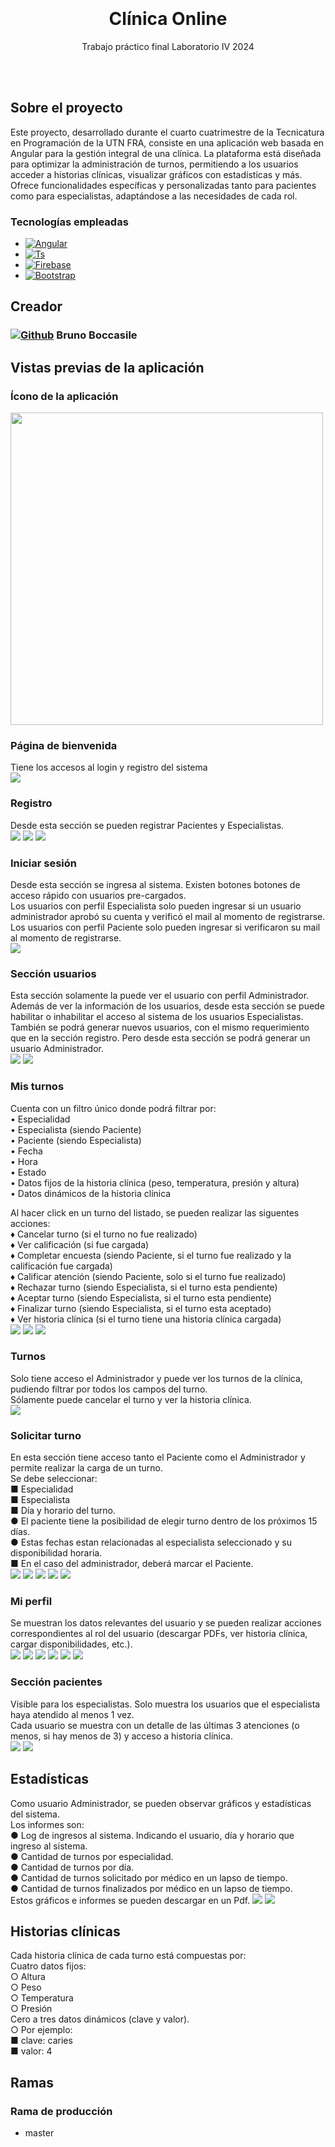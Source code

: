 
<!-- <a name="readme-top"></a> -->

<br />
<div align="center">
  <a>
  </a>
  <br />  <br />  <br />
  <h1 align="center">Clínica Online</h1>

  <p align="center">
    Trabajo práctico final Laboratorio IV 2024
  </p>
</div>


<br />
<br />


<!-- ABOUT THE PROJECT -->
## Sobre el proyecto

Este proyecto, desarrollado durante el cuarto cuatrimestre de la Tecnicatura en Programación de la UTN FRA, consiste en una aplicación web basada en Angular para la gestión integral de una clínica. La plataforma está diseñada para optimizar la administración de turnos, permitiendo a los usuarios acceder a historias clínicas, visualizar gráficos con estadísticas y más. Ofrece funcionalidades específicas y personalizadas tanto para pacientes como para especialistas, adaptándose a las necesidades de cada rol.

### Tecnologías empleadas

* [![Angular][angular_img]][angular_url]
* [![Ts][ts_img]][ts_url]
* [![Firebase][firebase_img]][firebase_url]
* [![Bootstrap][bootstrap_img]][bootstrap_link]




## Creador

### [![Github][github_img]][github_link_bruno] Bruno Boccasile


## Vistas previas de la aplicación

### Ícono de la aplicación
<img src="https://github.com/BrunoBoccasile/LaboIV-TPClinicaOnline/blob/master/src/assets/logo.png" width="500" height="500">

### Página de bienvenida
Tiene los accesos al login y registro del sistema
<br>
![](https://github.com/BrunoBoccasile/LaboIV-TPClinicaOnline/blob/master/src/assets/pantallas/bienvenida.png)

### Registro
Desde esta sección se pueden registrar Pacientes y Especialistas.
<br>
![](https://github.com/BrunoBoccasile/LaboIV-TPClinicaOnline/blob/master/src/assets/pantallas/registro.png)
![](https://github.com/BrunoBoccasile/LaboIV-TPClinicaOnline/blob/master/src/assets/pantallas/registro-paciente.png)
![](https://github.com/BrunoBoccasile/LaboIV-TPClinicaOnline/blob/master/src/assets/pantallas/registro-especialista.png)

### Iniciar sesión
Desde esta sección se ingresa al sistema. Existen botones botones de acceso rápido con usuarios pre-cargados.
<br>
Los usuarios con perfil Especialista solo pueden ingresar si un usuario administrador aprobó su cuenta y verificó el mail al momento de registrarse.
<br>
Los usuarios con perfil Paciente solo pueden ingresar si verificaron su mail al momento de registrarse.
<br>
![](https://github.com/BrunoBoccasile/LaboIV-TPClinicaOnline/blob/master/src/assets/pantallas/iniciar-sesion.png)

### Sección usuarios
Esta sección solamente la puede ver el usuario con perfil Administrador.
<br>
Además de ver la información de los usuarios, desde esta sección se puede habilitar o inhabilitar el acceso al sistema de los usuarios Especialistas. 
<br>
También se podrá generar nuevos usuarios, con el mismo requerimiento que en la sección registro. Pero desde esta sección se podrá generar un usuario Administrador.
<br>
![](https://github.com/BrunoBoccasile/LaboIV-TPClinicaOnline/blob/master/src/assets/pantallas/seccion-usuarios.png)
![](https://github.com/BrunoBoccasile/LaboIV-TPClinicaOnline/blob/master/src/assets/pantallas/seccion-usuarios-2.png)

### Mis turnos
Cuenta con un filtro único donde podrá filtrar por:
<br>
• Especialidad
<br>
• Especialista (siendo Paciente)
<br>
• Paciente (siendo Especialista)
<br>
• Fecha
<br>
• Hora
<br>
• Estado
<br>
• Datos fijos de la historia clínica (peso, temperatura, presión y altura)
<br>
• Datos dinámicos de la historia clínica
<br>

Al hacer click en un turno del listado, se pueden realizar las siguentes acciones:
<br>
♦ Cancelar turno (si el turno no fue realizado)
<br>
♦ Ver calificación (si fue cargada)
<br>
♦ Completar encuesta (siendo Paciente, si el turno fue realizado y la calificación fue cargada)
<br>
♦ Calificar atención (siendo Paciente, solo si el turno fue realizado)
<br>
♦ Rechazar turno (siendo Especialista, si el turno esta pendiente)
<br>
♦ Aceptar turno (siendo Especialista, si el turno esta pendiente)
<br>
♦ Finalizar turno (siendo Especialista, si el turno esta aceptado)
<br>
♦ Ver historia clínica (si el turno tiene una historia clínica cargada)
<br>
![](https://github.com/BrunoBoccasile/LaboIV-TPClinicaOnline/blob/master/src/assets/pantallas/mis-turnos-especialista.png)
![](https://github.com/BrunoBoccasile/LaboIV-TPClinicaOnline/blob/master/src/assets/pantallas/mis-turnos-paciente.png)
![](https://github.com/BrunoBoccasile/LaboIV-TPClinicaOnline/blob/master/src/assets/pantallas/mis-turnos-paciente-acciones.png)

### Turnos
Solo tiene acceso el Administrador y puede ver los turnos de la clínica, pudiendo filtrar por todos los campos del turno.
<br>
Sólamente puede cancelar el turno y ver la historia clínica.
<br>
![](https://github.com/BrunoBoccasile/LaboIV-TPClinicaOnline/blob/master/src/assets/pantallas/mis-turnos-admin.png)

### Solicitar turno
En esta sección tiene acceso tanto el Paciente como el Administrador y permite realizar la carga de un turno.
<br>
Se debe seleccionar:
<br>
■ Especialidad
<br>
■ Especialista
<br>
■ Día y horario del turno.
<br>
● El paciente tiene la posibilidad de elegir turno dentro de los
próximos 15 días.
<br>
● Estas fechas estan relacionadas al especialista
seleccionado y su disponibilidad horaria.
<br>
■ En el caso del administrador, deberá marcar el Paciente.
<br>
![](https://github.com/BrunoBoccasile/LaboIV-TPClinicaOnline/blob/master/src/assets/pantallas/solicitar-turno-admin.png)
![](https://github.com/BrunoBoccasile/LaboIV-TPClinicaOnline/blob/master/src/assets/pantallas/solicitar-turno-1.png)
![](https://github.com/BrunoBoccasile/LaboIV-TPClinicaOnline/blob/master/src/assets/pantallas/solicitar-turno-2.png)
![](https://github.com/BrunoBoccasile/LaboIV-TPClinicaOnline/blob/master/src/assets/pantallas/solicitar-turno-3.png)
![](https://github.com/BrunoBoccasile/LaboIV-TPClinicaOnline/blob/master/src/assets/pantallas/solicitar-turno-4.png)

### Mi perfil
Se muestran los datos relevantes del usuario y se pueden realizar acciones correspondientes al rol del usuario (descargar PDFs, ver historia clínica, cargar disponibilidades, etc.).
<br>
![](https://github.com/BrunoBoccasile/LaboIV-TPClinicaOnline/blob/master/src/assets/pantallas/mi-perfil-paciente.png)
![](https://github.com/BrunoBoccasile/LaboIV-TPClinicaOnline/blob/master/src/assets/pantallas/mi-perfil-especialista.png)
![](https://github.com/BrunoBoccasile/LaboIV-TPClinicaOnline/blob/master/src/assets/pantallas/mi-perfil-admin.png)
![](https://github.com/BrunoBoccasile/LaboIV-TPClinicaOnline/blob/master/src/assets/pantallas/mi-perfil-paciente-historia-clinica.png)
![](https://github.com/BrunoBoccasile/LaboIV-TPClinicaOnline/blob/master/src/assets/pantallas/mi-perfil-especialista-agregar-especialidad.png)
![](https://github.com/BrunoBoccasile/LaboIV-TPClinicaOnline/blob/master/src/assets/pantallas/mi-perfil-especialista-cargar-disponibilidad.png)


### Sección pacientes
Visible para los especialistas. Solo muestra los usuarios que el especialista haya atendido al menos 1 vez. 
<br>
Cada usuario se muestra con un detalle de las últimas 3 atenciones (o menos, si hay menos de 3) y acceso a historia clínica.
<br>
![](https://github.com/BrunoBoccasile/LaboIV-TPClinicaOnline/blob/master/src/assets/pantallas/seccion-pacientes.png)
![](https://github.com/BrunoBoccasile/LaboIV-TPClinicaOnline/blob/master/src/assets/pantallas/seccion-pacientes-historia-clinica.png)

## Estadísticas
Como usuario Administrador, se pueden observar gráficos y estadísticas del sistema.
<br>
Los informes son:
<br>
● Log de ingresos al sistema. Indicando el usuario, día y horario que ingreso al sistema.
<br>
● Cantidad de turnos por especialidad.
<br>
● Cantidad de turnos por día.
<br>
● Cantidad de turnos solicitado por médico en un lapso de tiempo.
<br>
● Cantidad de turnos finalizados por médico en un lapso de tiempo.
<br>
Estos gráficos e informes se pueden descargar en un Pdf.
![](https://github.com/BrunoBoccasile/LaboIV-TPClinicaOnline/blob/master/src/assets/pantallas/estadisticas.png)
![](https://github.com/BrunoBoccasile/LaboIV-TPClinicaOnline/blob/master/src/assets/pantallas/estadisticas-2.png)


## Historias clínicas
Cada historia clínica de cada turno está compuestas por:
<br>
Cuatro datos fijos:
<br>
○ Altura
<br>
○ Peso
<br>
○ Temperatura
<br>
○ Presión
<br>
Cero a tres datos dinámicos (clave y valor).
<br>
○ Por ejemplo:
<br>
■ clave: caries
<br>
■ valor: 4






## Ramas
### Rama de producción
* master



<!-- CONTRIBUTING -->
<!-- ## Contribución

En caso de observar un error, si existiese, por favor hacerlo saber como un "issue" (github) en el repositorio.<br/><br/>
_No olvidar de dar una estrella al proyecto!_ -->



<!-- LICENSE -->
<!-- ## Licencia

Distribuida bajo Licencia MIT. Observar `LICENSE.txt` para más información. -->


<!-- MARKDOWN LINKS & IMAGES -->
[github_img]: https://img.shields.io/badge/github-%23121011.svg?style=for-the-badge&logo=github&logoColor=white

[github_link_bruno]: https://github.com/BrunoBoccasile
[bootstrap_img]: https://img.shields.io/badge/bootstrap-%238511FA.svg?style=for-the-badge&logo=bootstrap&logoColor=white
[bootstrap_link]: https://getbootstrap.com/
[angular_img]: https://img.shields.io/badge/angular-%23DD0031.svg?style=for-the-badge&logo=angular&logoColor=white
[angular_url]: https://angular.dev/
[ts_img]: https://img.shields.io/badge/typescript-%23007ACC.svg?style=for-the-badge&logo=typescript&logoColor=white
[ts_url]: https://www.typescriptlang.org/
[firebase_img]: https://img.shields.io/badge/firebase-%23039BE5.svg?style=for-the-badge&logo=firebase
[firebase_url]: https://firebase.google.com/?hl=es

